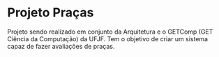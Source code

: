 # Projeto Praças
Projeto sendo realizado em conjunto da Arquitetura e o GETComp (GET Ciência da Computação) da UFJF. Tem o objetivo de criar um sistema capaz de fazer avaliações de praças.
